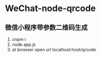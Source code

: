 # WeChat-node-qrcode
## 微信小程序带参数二维码生成
1. cnpm i
2. node app.js
3. at browser open url localhost:host/qrcode
